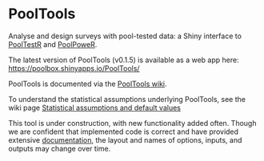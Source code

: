 # PoolTools

Analyse and design surveys with pool-tested data: a Shiny interface to 
[PoolTestR](https://github.com/AngusMcLure/PoolTestR) 
and [PoolPoweR](https://github.com/AngusMcLure/PoolPoweR).

The latest version of PoolTools (v0.1.5) is available as a web app here: https://poolbox.shinyapps.io/PoolTools/

PoolTools is documented via the [PoolTools wiki](https://github.com/AngusMcLure/PoolTools/wiki). 

To understand the statistical assumptions underlying PoolTools, see the wiki 
page [Statistical assumptions and default values](https://github.com/AngusMcLure/PoolTools/wiki/Statistical-assumptions-and-default-values)

This tool is under construction, with new functionality added often. Though we 
are confident that implemented code is correct and have provided extensive 
[documentation](https://github.com/AngusMcLure/PoolTools/wiki), the layout 
and names of options, inputs, and outputs may change over time.
